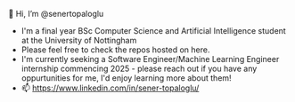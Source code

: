 👋 Hi, I’m @senertopaloglu<br>
- I'm a final year BSc Computer Science and Artificial Intelligence student at the University of Nottingham<br>
- Please feel free to check the repos hosted on here.<br>
- I'm currently seeking a Software Engineer/Machine Learning Engineer internship commencing 2025 - please reach out if you have any oppurtunities for me, I'd enjoy learning more about them!<br>
- 📫 https://www.linkedin.com/in/sener-topaloglu/<br>

<!--
**senertopaloglu/senertopaloglu** is a ✨ _special_ ✨ repository because its `README.md` (this file) appears on your GitHub profile.

Here are some ideas to get you started:

- 🔭 I’m currently working on ...
- 🌱 I’m currently learning ...
- 👯 I’m looking to collaborate on ...
- 🤔 I’m looking for help with ...
- 💬 Ask me about ...
- 📫 How to reach me: ...
- 😄 Pronouns: ...
- ⚡ Fun fact: ...
-->
